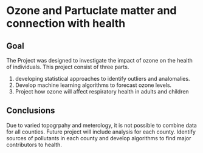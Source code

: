 # Ozone and Partuclate matter and connection with health
## Goal
The Project was designed to investigate the impact of ozone on the health of individuals.
This project consist of three parts.
1. developing statistical approaches to identify outliers and analomalies.
2. Develop machine learning algorithms to forecast ozone levels.
3. Project how ozone will affect respiratory health in adults and children
## Conclusions 
Due to varied topogrpahy and meterology, it is not possible to combine data for all counties. 
Future project will include analysis for each county.
Identify sources of pollutants in each county and develop algorithms to find major contributors to health.
